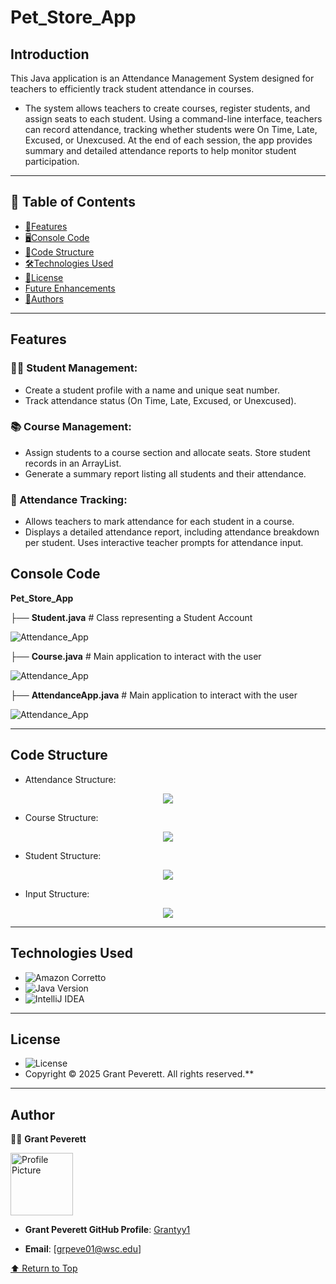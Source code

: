# Pet_Store_App

## Introduction
This Java application is an Attendance Management System designed for teachers to efficiently track student attendance in courses.

- The system allows teachers to create courses, register students, and assign seats to each student. Using a command-line interface, teachers can record attendance, tracking whether students were On Time, Late, Excused, or Unexcused. At the end of each session, the app provides summary and detailed attendance reports to help monitor student participation.

---

## 📑 Table of Contents
- [📌Features](#features)
- [🖥️Console Code](#console-code)
- [📂Code Structure](#code-structure)
- [🛠️Technologies Used](#technologies-used)
- [📜License](#license)
- [Future Enhancements](#future-enhancements)
- [👥Authors](#authors)
--- 
## Features

### 🧑‍🎓 Student Management:

- Create a student profile with a name and unique seat number.
- Track attendance status (On Time, Late, Excused, or Unexcused).

### 📚 Course Management:

- Assign students to a course section and allocate seats.
Store student records in an ArrayList.
- Generate a summary report listing all students and their attendance.

### 📝 Attendance Tracking:

- Allows teachers to mark attendance for each student in a course.
- Displays a detailed attendance report, including attendance breakdown per student.
Uses interactive teacher prompts for attendance input.

## Console Code 

**Pet_Store_App**

├── **Student.java**        # Class representing a Student Account

<img src="https://github.com/Grantyy1/Attendance_App/blob/master/src/Student.java" alt="Attendance_App"/>

├── **Course.java**         # Main application to interact with the user

<img src="https://github.com/Grantyy1/Attendance_App/blob/master/src/Course.java" alt="Attendance_App"/>

├── **AttendanceApp.java**  # Main application to interact with the user

<img src="https://github.com/Grantyy1/Attendance_App/blob/master/src/AttendanceApp.java" alt="Attendance_App"/>

---

## Code Structure

* Attendance Structure:

<div align="center">
  <kbd>
    <img src="./assets/ATTENDANCE STRUC.jpg" />
  </kbd>
</div>

* Course Structure:

<div align="center">
  <kbd>
    <img src="./assets/COURSE STRUC.jpg" />
  </kbd>
</div>

* Student Structure: 

<div align="center">
  <kbd>
    <img src="./assets/STUDENT STRUC.jpg" />
  </kbd>
</div>

* Input Structure:

<div align="center">
  <kbd>
    <img src="./assets/INPUT STRUC.jpg" />
  </kbd>
</div>

---

## Technologies Used
- ![Amazon Corretto](https://img.shields.io/badge/Amazon_Corretto-blue?style=for-the-badge&logo=amazon-aws&logoColor=white)
- ![Java Version](https://img.shields.io/badge/Java-17-blue)
- ![IntelliJ IDEA](https://img.shields.io/badge/IntelliJ_IDEA-000000.svg?style=for-the-badge&logo=intellij-idea&logoColor=white)
---
## License
- ![License](https://img.shields.io/badge/License-MIT-green)
- Copyright &copy; 2025 Grant Peverett. All rights reserved.**
---
## Author

👨‍💻 **Grant Peverett**

<img src="https://github.com/Grantyy1/Banking_App_2.0/blob/10657c1f1040e8041bc3800c4b000588742cfc73/Assets/8023B029-A886-4B1A-8DF6-1A7132D34B6A%20(1).JPG" alt="Profile Picture" width="100" /> 

- **Grant Peverett GitHub Profile**: [Grantyy1](https://github.com/Grantyy1)
  
- **Email**: [grpeve01@wsc.edu]

[⬆️ Return to Top](#overview)
